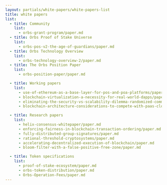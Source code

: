 ```yaml
---
layout: partials/white-papers/white-papers-list
title: white papers
list:
  - title: Community
    list:
      - orbs-grant-program/paper.md
  - title: Orbs Proof of Stake Universe
    list:
      - orbs-pos-v2-the-age-of-guardians/paper.md
  - title: Orbs Technology Overview
    list:
      - orbs-technology-overview-2/paper.md
  - title: The Orbs Position Paper
    list:
      - orbs-position-paper/paper.md

  - title: Working papers
    list:
      - use-of-ethereum-as-a-base-layer-for-pos-and-poa-platforms/paper.md
      - blockchain-virtualization-a-necessity-for-real-world-dapps/paper.md
      - eliminating-the-security-vs-scalability-dilemma-randomized-committee-consensus-protocols/paper.md
      - blockchain-architecture-considerations-to-compete-with-paas-cloud-services/paper.md

  - title: Research papers
    list:
      - helix-consensus-whitepaper/paper.md
      - enforcing-fairness-in-blockchain-transaction-ordering/paper.md
      - fully-distributed-group-signatures/paper.md
      - rational-threshold-cryptosystems/paper.md
      - accelerating-decentralized-execution-of-blockchain/paper.md
      - bloom-filter-with-a-false-positive-free-zone/paper.md

  - title: Token specifications
    list:
      - proof-of-stake-ecosystem/paper.md
      - orbs-token-distribution/paper.md
      - Orbs-Operation-Fees/paper.md
---
```

